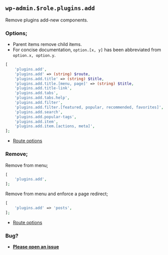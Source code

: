 ## `wp-admin.$role.plugins.add`

Remove plugins add-new components.

### Options;

* Parent items remove child items. 
* For concise documentation, `option.[x, y]` has been abbreviated from `option.x, option.y`.

```php
[
    'plugins.add',
    'plugins.add' => (string) $route,
    'plugins.add.title' => (string) $title,
    'plugins.add.title.[menu, page]' => (string) $title,
    'plugins.add.title-link',
    'plugins.add.tabs',
    'plugins.add.tabs.help',
    'plugins.add.filter',
    'plugins.add.filter.[featured, popular, recommended, favorites]',
    'plugins.add.search',
    'plugins.add.popular-tags',
    'plugins.add.item',
    'plugins.add.item.[actions, meta]',
];
```

* [Route options](../route-options.md)

### Remove;

Remove from menu;

```php
[
    'plugins.add',
];
```

Remove from menu and enforce a page redirect;

```php
[
    'plugins.add' => 'posts',
];
```

* [Route options](../route-options.md)

### Bug?

* **[Please open an issue](https://github.com/soberwp/intervention/issues/new?title=[wp-admin.plugins.add]&labels=bug&assignees=darrenjacoby)**
